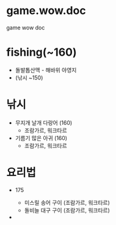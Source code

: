 # game.wow.doc
game wow doc

# fishing(~160)
+ 돌발톱산맥 - 해바위 야영지
+ (낚시 ~150)


# 낚시
+ 무지개 날개 다랑어 (160)
  + 조람가르, 워크타르
+ 기름기 많은 아귀 (160)
  + 조람가르, 워크타르



# 요리법
+ 175
  + 미스릴 송어 구이 (조람가르, 워크타르)
  + 돌비늘 대구 구이 (조람가르, 워크타르)
  
+ 
